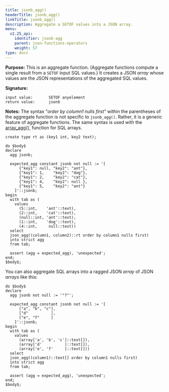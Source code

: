 ```yaml
---
title: jsonb_agg()
headerTitle: jsonb_agg()
linkTitle: jsonb_agg()
description: Aggregate a SETOF values into a JSON array.
menu:
  v2.25_api:
    identifier: jsonb-agg
    parent: json-functions-operators
    weight: 57
type: docs
---
```


**Purpose:** This is an aggregate function. (Aggregate functions compute a single result from a `SETOF` input SQL values.) It creates a JSON _array_ whose values are the JSON representations of the aggregated SQL values.

**Signature:**

```
input value:       SETOF anyelement
return value:      jsonb
```

**Notes:** The syntax _"order by column1 nulls first"_ within the parentheses of the aggregate function is not specific to `jsonb_agg()`. Rather, it is a generic feature of aggregate functions. The same syntax is used with the [array_agg()`](../../../type_array/functions-operators/array-agg-unnest/#array-agg) function for SQL arrays.

```plpgsql
create type rt as (key1 int, key2 text);

do $body$
declare
  agg jsonb;

  expected_agg constant jsonb not null := '[
      {"key1": null, "key2": "ant"},
      {"key1": 1,    "key2": "dog"},
      {"key1": 2,    "key2": "cat"},
      {"key1": 4,    "key2": null },
      {"key1": 5,    "key2": "ant"}
    ]'::jsonb;
begin
  with tab as (
    values
      (5::int,    'ant'::text),
      (2::int,    'cat'::text),
      (null::int, 'ant'::text),
      (1::int,    'dog'::text),
      (4::int,     null::text))
  select
  json_agg((column1, column2)::rt order by column1 nulls first)
  into strict agg
  from tab;

  assert (agg = expected_agg), 'unexpected';
end;
$body$;
```
You can also aggregate SQL arrays into a ragged JSON _array_ of JSON _arrays_ like this:
```plpgsql
do $body$
declare
  agg jsonb not null := '"?"';

  expected_agg constant jsonb not null := '[
      ["a", "b", "c"],
      ["d"          ],
      ["e", "f"     ]
    ]'::jsonb;
begin
  with tab as (
    values
      (array['a', 'b', 'c']::text[]),
      (array['d'          ]::text[]),
      (array['e', 'f'     ]::text[]))
  select
  json_agg((column1)::text[] order by column1 nulls first)
  into strict agg
  from tab;

  assert (agg = expected_agg), 'unexpected';
end;
$body$;
```
